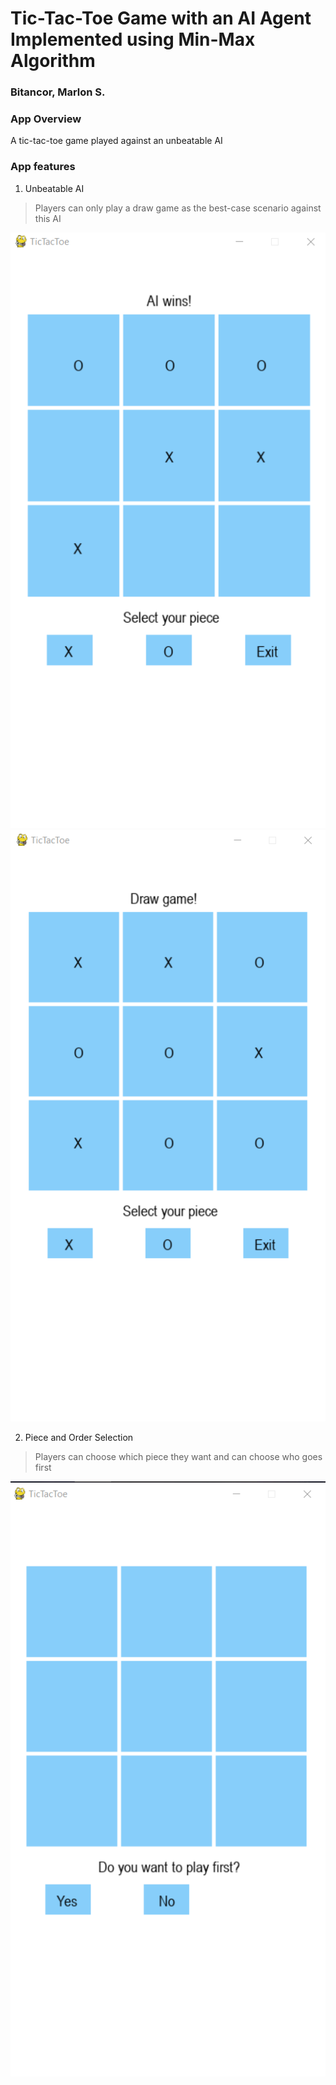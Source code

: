 # Tic-Tac-Toe Game with an AI Agent Implemented using Min-Max Algorithm
### Bitancor, Marlon S.

### App Overview
A tic-tac-toe game played against an unbeatable AI

### App features
1. Unbeatable AI
> Players can only play a draw game as the best-case scenario against this AI

![1](img/ai_wins.png)
![2](img/draw.png)

2. Piece and Order Selection
> Players can choose which piece they want and can choose who goes first

![3](img/play_first.png)




